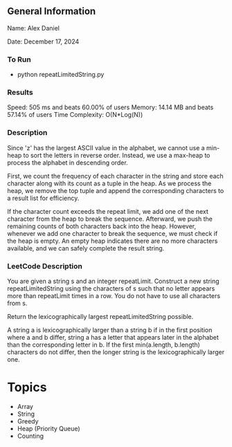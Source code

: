 ## General Information
Name: Alex Daniel

Date: December 17, 2024

### To Run
- python repeatLimitedString.py

### Results
Speed: 505 ms and beats 60.00% of users
Memory: 14.14 MB and beats 57.14% of users
Time Complexity: O(N*Log(N))

### Description
Since 'z' has the largest ASCII value in the alphabet, we cannot use a min-heap to sort the letters in reverse order. Instead, we use a max-heap to process the alphabet in descending order.

First, we count the frequency of each character in the string and store each character along with its count as a tuple in the heap. As we process the heap, we remove the top tuple and append the corresponding characters to a result list for efficiency.

If the character count exceeds the repeat limit, we add one of the next character from the heap to break the sequence. Afterward, we push the remaining counts of both characters back into the heap. However, whenever we add one character to break the sequence, we must check if the heap is empty. An empty heap indicates there are no more characters available, and we can safely complete the result string.

### LeetCode Description
You are given a string s and an integer repeatLimit. Construct a new string repeatLimitedString using the characters of s such that no letter appears more than repeatLimit times in a row. You do not have to use all characters from s.

Return the lexicographically largest repeatLimitedString possible.

A string a is lexicographically larger than a string b if in the first position where a and b differ, string a has a letter that appears later in the alphabet than the corresponding letter in b. If the first min(a.length, b.length) characters do not differ, then the longer string is the lexicographically larger one.

# Topics
- Array
- String
- Greedy
- Heap (Priority Queue)
- Counting